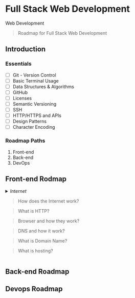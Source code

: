 # Full Stack Web Development
Web Development

> Roadmap for Full Stack Web Development 

## Introduction

### Essentials

- [ ] Git - Version Control
- [ ] Basic Terminal Usage
- [ ] Data Structures & Algorithms
- [ ] GitHub
- [ ] Licenses
- [ ] Semantic Versioning
- [ ] SSH
- [ ] HTTP/HTTPS and APIs
- [ ] Design Patterns
- [ ] Character Encoding

### Roadmap Paths
1. Front-end
2. Back-end
3. DevOps

## Front-end Rodmap

<details>
<summary><i>Internet</i></summry>



> How does the Internet work?

> What is HTTP?

> Browser and how they work?

> DNS and how it work?

> What is Domain Name?

> What is hosting?


</details>

## Back-end Roadmap

## Devops Roadmap